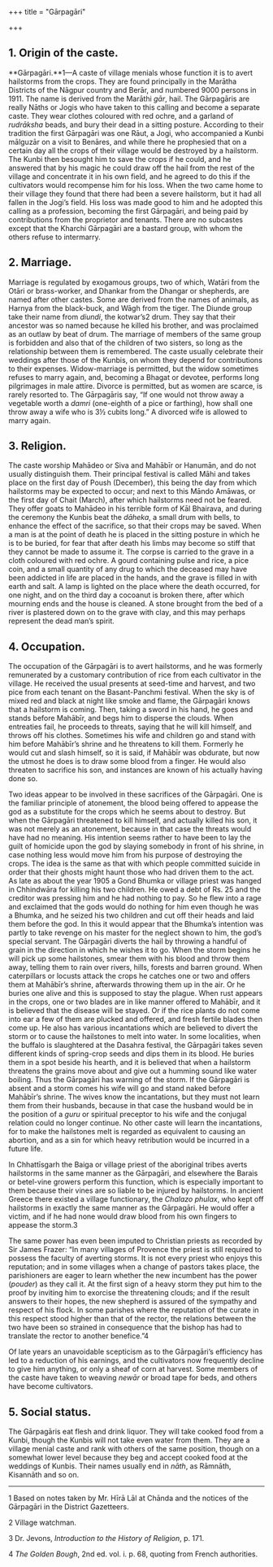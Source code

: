+++
title = "Gārpagāri"

+++



## 1. Origin of the caste.



**Gārpagāri.**1—A caste of village menials whose function it is to avert hailstorms from the crops. They are found principally in the Marātha Districts of the Nāgpur country and Berār, and numbered 9000 persons in 1911. The name is derived from the Marāthi *gār*, hail. The Gārpagāris are really Nāths or Jogis who have taken to this calling and become a separate caste. They wear clothes coloured with red ochre, and a garland of *rudrāksha* beads, and bury their dead in a sitting posture. According to their tradition the first Gārpagāri was one Rāut, a Jogi, who accompanied a Kunbi mālguzār on a visit to Benāres, and while there he prophesied that on a certain day all the crops of their village would be destroyed by a hailstorm. The Kunbi then besought him to save the crops if he could, and he answered that by his magic he could draw off the hail from the rest of the village and concentrate it in his own field, and he agreed to do this if the cultivators would recompense him for his loss. When the two came home to their village they found that there had been a severe hailstorm, but it had all fallen in the Jogi’s field. His loss was made good to him and he adopted this calling as a profession, becoming the first Gārpagāri, and being paid by contributions from the proprietor and tenants. There are no subcastes except that the Kharchi Gārpagāri are a bastard group, with whom the others refuse to intermarry.





## 2. Marriage.



Marriage is regulated by exogamous groups, two of which, Watāri from the Otāri or brass-worker, and Dhankar from the Dhangar or shepherds, are named after other castes. Some are derived from the names of animals, as Harnya from the black-buck, and Wāgh from the tiger. The Diunde group take their name from *diundi*, the kotwar’s2 drum. They say that their ancestor was so named because he killed his brother, and was proclaimed as an outlaw by beat of drum. The marriage of members of the same group is forbidden and also that of the children of two sisters, so long as the relationship between them is remembered. The caste usually celebrate their weddings after those of the Kunbis, on whom they depend for contributions to their expenses. Widow-marriage is permitted, but the widow sometimes refuses to marry again, and, becoming a Bhagat or devotee, performs long pilgrimages in male attire. Divorce is permitted, but as women are scarce, is rarely resorted to. The Gārpagāris say, “If one would not throw away a vegetable worth a *damri* \(one-eighth of a pice or farthing\), how shall one throw away a wife who is 3½ cubits long.” A divorced wife is allowed to marry again.





## 3. Religion.



The caste worship Mahādeo or Siva and Mahābīr or Hanumān, and do not usually distinguish them. Their principal festival is called Māhi and takes place on the first day of Poush \(December\), this being the day from which hailstorms may be expected to occur; and next to this Māndo Amāwas, or the first day of Chait \(March\), after which hailstorms need not be feared. They offer goats to Mahādeo in his terrible form of Kāl Bhairava, and during the ceremony the Kunbis beat the *dāheka*, a small drum with bells, to enhance the effect of the sacrifice, so that their crops may be saved. When a man is at the point of death he is placed in the sitting posture in which he is to be buried, for fear that after death his limbs may become so stiff that they cannot be made to assume it. The corpse is carried to the grave in a cloth coloured with red ochre. A gourd containing pulse and rice, a pice coin, and a small quantity of any drug to which the deceased may have been addicted in life are placed in the hands, and the grave is filled in with earth and salt. A lamp is lighted on the place where the death occurred, for one night, and on the third day a cocoanut is broken there, after which mourning ends and the house is cleaned. A stone brought from the bed of a river is plastered down on to the grave with clay, and this may perhaps represent the dead man’s spirit.





## 4. Occupation.



The occupation of the Gārpagāri is to avert hailstorms, and he was formerly remunerated by a customary contribution of rice from each cultivator in the village. He received the usual presents at seed-time and harvest, and two pice from each tenant on the Basant-Panchmi festival. When the sky is of mixed red and black at night like smoke and flame, the Gārpagāri knows that a hailstorm is coming. Then, taking a sword in his hand, he goes and stands before Mahābīr, and begs him to disperse the clouds. When entreaties fail, he proceeds to threats, saying that he will kill himself, and throws off his clothes. Sometimes his wife and children go and stand with him before Mahābīr’s shrine and he threatens to kill them. Formerly he would cut and slash himself, so it is said, if Mahābīr was obdurate, but now the utmost he does is to draw some blood from a finger. He would also threaten to sacrifice his son, and instances are known of his actually having done so.

Two ideas appear to be involved in these sacrifices of the Gārpagāri. One is the familiar principle of atonement, the blood being offered to appease the god as a substitute for the crops which he seems about to destroy. But when the Gārpagāri threatened to kill himself, and actually killed his son, it was not merely as an atonement, because in that case the threats would have had no meaning. His intention seems rather to have been to lay the guilt of homicide upon the god by slaying somebody in front of his shrine, in case nothing less would move him from his purpose of destroying the crops. The idea is the same as that with which people committed suicide in order that their ghosts might haunt those who had driven them to the act. As late as about the year 1905 a Gond Bhumka or village priest was hanged in Chhindwāra for killing his two children. He owed a debt of Rs. 25 and the creditor was pressing him and he had nothing to pay. So he flew into a rage and exclaimed that the gods would do nothing for him even though he was a Bhumka, and he seized his two children and cut off their heads and laid them before the god. In this it would appear that the Bhumka’s intention was partly to take revenge on his master for the neglect shown to him, the god’s special servant. The Gārpagāri diverts the hail by throwing a handful of grain in the direction in which he wishes it to go. When the storm begins he will pick up some hailstones, smear them with his blood and throw them away, telling them to rain over rivers, hills, forests and barren ground. When caterpillars or locusts attack the crops he catches one or two and offers them at Mahābīr’s shrine, afterwards throwing them up in the air. Or he buries one alive and this is supposed to stay the plague. When rust appears in the crops, one or two blades are in like manner offered to Mahābīr, and it is believed that the disease will be stayed. Or if the rice plants do not come into ear a few of them are plucked and offered, and fresh fertile blades then come up. He also has various incantations which are believed to divert the storm or to cause the hailstones to melt into water. In some localities, when the buffalo is slaughtered at the Dasahra festival, the Gārpagāri takes seven different kinds of spring-crop seeds and dips them in its blood. He buries them in a spot beside his hearth, and it is believed that when a hailstorm threatens the grains move about and give out a humming sound like water boiling. Thus the Gārpagāri has warning of the storm. If the Gārpagāri is absent and a storm comes his wife will go and stand naked before Mahābīr’s shrine. The wives know the incantations, but they must not learn them from their husbands, because in that case the husband would be in the position of a *guru* or spiritual preceptor to his wife and the conjugal relation could no longer continue. No other caste will learn the incantations, for to make the hailstones melt is regarded as equivalent to causing an abortion, and as a sin for which heavy retribution would be incurred in a future life.

In Chhattīsgarh the Baiga or village priest of the aboriginal tribes averts hailstorms in the same manner as the Gārpagāri, and elsewhere the Barais or betel-vine growers perform this function, which is especially important to them because their vines are so liable to be injured by hailstorms. In ancient Greece there existed a village functionary, the *Chalazo phulax*, who kept off hailstorms in exactly the same manner as the Gārpagāri. He would offer a victim, and if he had none would draw blood from his own fingers to appease the storm.3

The same power has even been imputed to Christian priests as recorded by Sir James Frazer: “In many villages of Provence the priest is still required to possess the faculty of averting storms. It is not every priest who enjoys this reputation; and in some villages when a change of pastors takes place, the parishioners are eager to learn whether the new incumbent has the power \(*pouder*\) as they call it. At the first sign of a heavy storm they put him to the proof by inviting him to exorcise the threatening clouds; and if the result answers to their hopes, the new shepherd is assured of the sympathy and respect of his flock. In some parishes where the reputation of the curate in this respect stood higher than that of the rector, the relations between the two have been so strained in consequence that the bishop has had to translate the rector to another benefice.”4

Of late years an unavoidable scepticism as to the Gārpagāri’s efficiency has led to a reduction of his earnings, and the cultivators now frequently decline to give him anything, or only a sheaf of corn at harvest. Some members of the caste have taken to weaving *newār* or broad tape for beds, and others have become cultivators.





## 5. Social status.



The Gārpagāris eat flesh and drink liquor. They will take cooked food from a Kunbi, though the Kunbis will not take even water from them. They are a village menial caste and rank with others of the same position, though on a somewhat lower level because they beg and accept cooked food at the weddings of Kunbis. Their names usually end in *nāth*, as Rāmnāth, Kisannāth and so on.





* * *

1 Based on notes taken by Mr. Hīrā Lāl at Chānda and the notices of the Gārpagāri in the District Gazetteers.

2 Village watchman.

3 Dr. Jevons, *Introduction to the History of Religion*, p. 171.

4 *The Golden Bough*, 2nd ed. vol. i. p. 68, quoting from French authorities.




